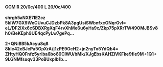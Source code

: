 #### GCM R 20/0c/400 L 20/0c/400
**shrgh5aNXE7IE2cz**<br/>**5kIW7GX9WeCUvuCJDzbPk8A3pgUsiSWbnfxcONqrGvI=**<br/>**eL/DF2lXx6cSDBXRgXqF4rvXhMe6u6yHa9c/Zkp75pXRrTW49OMJBSv8h0/BeKEph9UE4qcPyLw7gePq...**<br/><br/>
**2+QNiBB5kAcyu8q8**<br/>**8kle42eBJcPa5GpXrA/j1zPE9OcH2+jn2nyTo5YdQb4=**<br/>**ZHtyHQ0Fnfz5yrIba6bo66ClWU/bMk/XJgEbsKAHZiVKFke9fIe9M+1Q1+9LGNMfsuqv33PoBUxplb1b...**